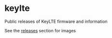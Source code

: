 # keylte
Public releases of KeyLTE firmware and information

See the [releases]() section for images
